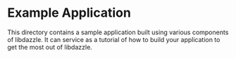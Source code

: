 # Example Application

This directory contains a sample application built using various components of libdazzle.
It can service as a tutorial of how to build your application to get the most out of libdazzle.


